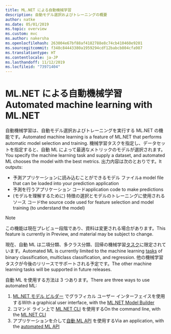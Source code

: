```yaml
---
title: ML.NET による自動機械学習
description: 自動モデル選択およびトレーニングの概要
author: natke
ms.date: 05/01/2019
ms.topic: overview
ms.custom: mvc
ms.author: nakersha
ms.openlocfilehash: 263004e67bf88af4182788e8c74cb410460e9201
ms.sourcegitcommit: f348c84443380a1959294cdf12babcb804cfa987
ms.translationtype: HT
ms.contentlocale: ja-JP
ms.lasthandoff: 11/12/2019
ms.locfileid: "73971404"
---
```

# <a name="automated-machine-learning-with-mlnet"></a><span data-ttu-id="ea2fa-103">ML.NET による自動機械学習</span><span class="sxs-lookup"><span data-stu-id="ea2fa-103">Automated machine learning with ML.NET</span></span>

<span data-ttu-id="ea2fa-104">自動機械学習は、自動モデル選択およびトレーニングを実行する ML.NET の機能です。</span><span class="sxs-lookup"><span data-stu-id="ea2fa-104">Automated machine learning is a feature of ML.NET that performs automatic model selection and training.</span></span> <span data-ttu-id="ea2fa-105">機械学習タスクを指定し、データセットを指定すると、自動 ML によって最適なメトリックのモデルが選択されます。</span><span class="sxs-lookup"><span data-stu-id="ea2fa-105">You specify the machine learning task and supply a dataset, and automated ML chooses the model with the best metrics.</span></span> <span data-ttu-id="ea2fa-106">出力内容は次のとおりです。</span><span class="sxs-lookup"><span data-stu-id="ea2fa-106">It outputs:</span></span>

- <span data-ttu-id="ea2fa-107">予測アプリケーションに読み込むことができるモデル ファイル</span><span class="sxs-lookup"><span data-stu-id="ea2fa-107">a model file that can be loaded into your prediction application</span></span>
- <span data-ttu-id="ea2fa-108">予測を行うアプリケーション コード</span><span class="sxs-lookup"><span data-stu-id="ea2fa-108">application code to make predictions</span></span>
- <span data-ttu-id="ea2fa-109">(モデルを理解するために) 特徴の選択とモデルのトレーニングに使用されるソース コード</span><span class="sxs-lookup"><span data-stu-id="ea2fa-109">the source code used for feature selection and model training (to understand the model)</span></span>

> [!NOTE]
> <span data-ttu-id="ea2fa-110">この機能は現在プレビュー段階であり、資料は変更される場合があります。</span><span class="sxs-lookup"><span data-stu-id="ea2fa-110">This feature is currently in Preview, and material may be subject to change.</span></span>

<span data-ttu-id="ea2fa-111">現在、自動 ML は二項分類、多クラス分類、回帰の機械学習[タスク](resources/tasks.md)に限定されています。</span><span class="sxs-lookup"><span data-stu-id="ea2fa-111">Automated ML is currently limited to the machine learning [tasks](resources/tasks.md) of binary classification, multiclass classification, and regression.</span></span> <span data-ttu-id="ea2fa-112">他の機械学習タスクが今後のリリースでサポートされる予定です。</span><span class="sxs-lookup"><span data-stu-id="ea2fa-112">The other machine learning tasks will be supported in future releases.</span></span>

<span data-ttu-id="ea2fa-113">自動 ML を使用する方法は 3 つあります。</span><span class="sxs-lookup"><span data-stu-id="ea2fa-113">There are three ways to use automated ML:</span></span>

1. <span data-ttu-id="ea2fa-114">[ML.NET モデル ビルダー](automate-training-with-model-builder.md) でグラフィカル ユーザー インターフェイスを使用する</span><span class="sxs-lookup"><span data-stu-id="ea2fa-114">With a graphical user interface, with the [ML.NET Model Builder](automate-training-with-model-builder.md)</span></span>
1. <span data-ttu-id="ea2fa-115">コマンド ライン上で [ML.NET CLI](automate-training-with-cli.md) を使用する</span><span class="sxs-lookup"><span data-stu-id="ea2fa-115">On the command line, with the [ML.NET CLI](automate-training-with-cli.md)</span></span>
1. <span data-ttu-id="ea2fa-116">アプリケーションを介して[自動 ML API](how-to-guides/how-to-use-the-automl-api.md) を使用する</span><span class="sxs-lookup"><span data-stu-id="ea2fa-116">Via an application, with the [automated ML API](how-to-guides/how-to-use-the-automl-api.md)</span></span>
